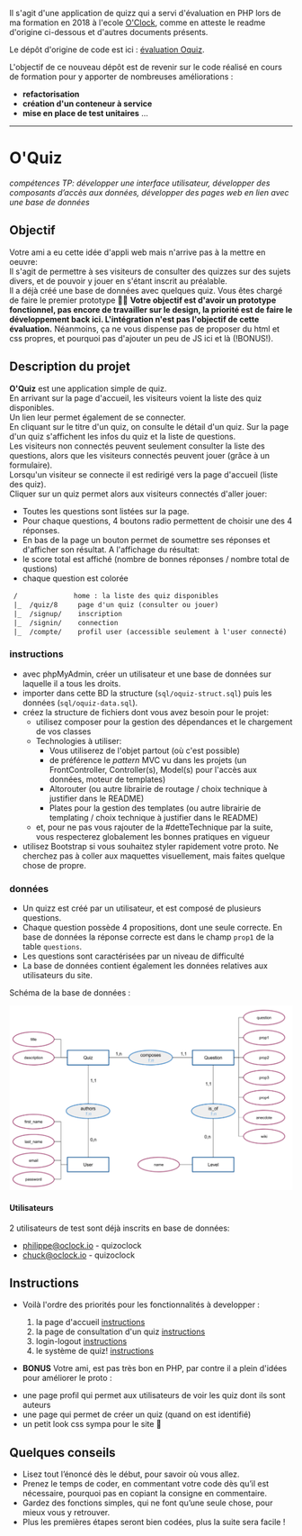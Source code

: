 Il s'agit d'une application de quizz qui a servi d'évaluation en PHP lors de ma formation en 2018 à l'ecole [O'Clock](https://oclock.io), comme en atteste le readme d'origine ci-dessous et d'autres documents présents.

Le dépôt d'origine de code est ici : [évaluation Oquiz](https://github.com/O-clock-Hyperspace/evaluation-back-oquiz-Tonyp85-25).

L'objectif de ce nouveau dépôt est de revenir sur le code réalisé en cours de formation pour y apporter de nombreuses améliorations :

- **refactorisation**
- **création d'un conteneur à service**
- **mise en place de test unitaires** ...

---

# O'Quiz

_compétences TP: développer une interface utilisateur, développer des composants d’accès aux données, développer des pages web en lien avec une base de données_

## Objectif

Votre ami a eu cette idée d'appli web mais n'arrive pas à la mettre en oeuvre:  
Il s'agit de permettre à ses visiteurs de consulter des quizzes sur des sujets divers, et de pouvoir y jouer en s'étant inscrit au préalable.  
Il a déjà créé une base de données avec quelques quiz. Vous êtes chargé de faire le premier prototype 🔨👷
**Votre objectif est d'avoir un prototype fonctionnel, pas encore de travailler sur le design, la priorité est de faire le développement back ici. L'intégration n'est pas l'objectif de cette évaluation.**
Néanmoins, ça ne vous dispense pas de proposer du html et css propres, et pourquoi pas d'ajouter un peu de JS ici et là (!BONUS!).

## Description du projet

**O'Quiz** est une application simple de quiz.  
En arrivant sur la page d'accueil, les visiteurs voient la liste des quiz disponibles.  
Un lien leur permet également de se connecter.  
En cliquant sur le titre d'un quiz, on consulte le détail d'un quiz.
Sur la page d'un quiz s'affichent les infos du quiz et la liste de questions.  
Les visiteurs non connectés peuvent seulement consulter la liste des questions, alors que les visiteurs connectés peuvent jouer (grâce à un formulaire).  
Lorsqu'un visiteur se connecte il est redirigé vers la page d'accueil (liste des quiz).  
Cliquer sur un quiz permet alors aux visiteurs connectés d'aller jouer:

- Toutes les questions sont listées sur la page.
- Pour chaque questions, 4 boutons radio permettent de choisir une des 4 réponses.
- En bas de la page un bouton permet de soumettre ses réponses et d'afficher son résultat.
  A l'affichage du résultat:
- le score total est affiché (nombre de bonnes réponses / nombre total de qustions)
- chaque question est colorée

```
 /              home : la liste des quiz disponibles
 |_  /quiz/8     page d'un quiz (consulter ou jouer)
 |_  /signup/    inscription
 |_  /signin/    connection
 |_  /compte/    profil user (accessible seulement à l'user connecté)
```

### instructions

- avec phpMyAdmin, créer un utilisateur et une base de données sur laquelle il a tous les droits.
- importer dans cette BD la structure (`sql/oquiz-struct.sql`) puis les données (`sql/oquiz-data.sql`).
- créez la structure de fichiers dont vous avez besoin pour le projet:
  - utilisez composer pour la gestion des dépendances et le chargement de vos classes
  - Technologies à utiliser:
    - Vous utiliserez de l'objet partout (où c'est possible)
    - de préférence le _pattern_ MVC vu dans les projets (un FrontController, Controller(s), Model(s) pour l'accès aux données, moteur de templates)
    - Altorouter (ou autre librairie de routage / choix technique à justifier dans le README)
    - Plates pour la gestion des templates (ou autre librairie de templating / choix technique à justifier dans le README)
  - et, pour ne pas vous rajouter de la #detteTechnique par la suite, vous respecterez globalement les bonnes pratiques en vigueur
- utilisez Bootstrap si vous souhaitez styler rapidement votre proto. Ne cherchez pas à coller aux maquettes visuellement, mais faites quelque chose de propre.

### données

- Un quizz est créé par un utilisateur, et est composé de plusieurs questions.
- Chaque question possède 4 propositions, dont une seule correcte. En base de données la réponse correcte est dans le champ `prop1` de la table `questions`.
- Les questions sont caractérisées par un niveau de difficulté
- La base de données contient également les données relatives aux utilisateurs du site.

Schéma de la base de données :

![MCD O'Quiz](docs/img/mcd-oquiz.png)

#### Utilisateurs

2 utilisateurs de test sont déjà inscrits en base de données:

- philippe@oclock.io - quizoclock
- chuck@oclock.io - quizoclock

## Instructions

- Voilà l'ordre des priorités pour les fonctionnalités à developper :

  1. la page d'accueil [instructions](docs/page-accueil.md)
  2. la page de consultation d'un quiz [instructions](docs/quiz-consulter.md)
  3. login-logout [instructions](docs/authentification.md)
  4. le système de quiz! [instructions](docs/quiz-jeu.md)

- **BONUS**
  Votre ami, est pas très bon en PHP, par contre il a plein d'idées pour améliorer le proto :

* une page profil qui permet aux utilisateurs de voir les quiz dont ils sont auteurs
* une page qui permet de créer un quiz (quand on est identifié)
* un petit look css sympa pour le site 💅

## Quelques conseils

- Lisez tout l’énoncé dès le début, pour savoir où vous allez.
- Prenez le temps de coder, en commentant votre code dès qu’il est nécessaire, pourquoi pas en copiant la consigne en commentaire.
- Gardez des fonctions simples, qui ne font qu’une seule chose, pour mieux vous y retrouver.
- Plus les premières étapes seront bien codées, plus la suite sera facile !
